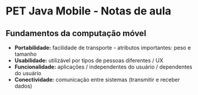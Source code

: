# PET Java Mobile - Notas de aula

## Fundamentos da computação móvel

- **Portabilidade:** facilidade de transporte - atributos importantes: peso e tamanho
- **Usabilidade:** utilizável por tipos de pessoas diferentes / UX
- **Funcionalidade:** aplicações / independentes do usuário / dependentes do usuário
- **Conectividade:** comunicação entre sistemas (transmitir e receber dados)


